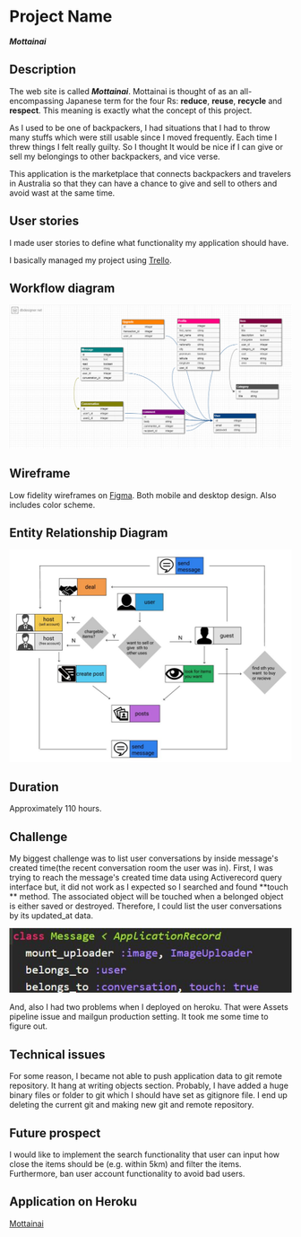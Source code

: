 
# Project Name
***Mottainai***

## Description

The web site is called ***Mottainai***. Mottainai is thought of as an all-encompassing Japanese term for the four Rs: **reduce**, **reuse**, **recycle** and **respect**. This meaning is exactly what the concept of this project.

As I used to be one of backpackers, I had situations that I had to throw many stuffs which were still usable since I moved frequently. Each time I threw things I felt really guilty. So I thought It would be nice if I can give or sell my belongings to other backpackers, and vice verse.

This application is the marketplace that connects backpackers and travelers in Australia so that they can have a chance to give and sell to others and avoid wast at the same time.

## User stories
I made user stories to define what functionality my application should have.

I basically managed my project using [Trello](https://trello.com/b/pq0IHI2D/project,"Trello").

## Workflow diagram
![Workflow diagram ](https://github.com/MizukiZ/Mottainai/blob/readme-images/readme_image/ERD.png "Workflow ")

## Wireframe
Low fidelity wireframes on [Figma](https://www.figma.com/file/beBNSRUoIFpYrDXqkoxPvNM6/Project-mottainai,"Figma"). Both mobile and desktop design. Also includes color scheme.


## Entity Relationship Diagram
![Database design ](https://github.com/MizukiZ/Mottainai/blob/readme-images/readme_image/workflow.JPG "ERD ")

## Duration
Approximately 110 hours.

## Challenge
My biggest challenge was to list user conversations by inside message's created time(the recent conversation room the user was in). First, I was trying to reach the message's created time data using Activerecord query interface but, it did not work as I expected so I searched and found **touch ** method. The associated object will be touched when a belonged object is either saved or destroyed. Therefore, I could list the user conversations by its updated_at data.

![touch method ](https://github.com/MizukiZ/Mottainai/blob/readme-images/readme_image/touch%20method.JPG "touch method")

And, also I had two problems when I deployed on heroku. That were Assets pipeline issue and mailgun production setting. It took me some time to figure out.

## Technical issues
For some reason, I became not able to push application data to git remote repository. It hang at writing objects section. Probably, I have added a huge binary files or folder to git which I should have set as gitignore file. I end up deleting the current git and making new git and remote
repository.

## Future prospect

I would like to implement the search functionality that user can input how close the items should be (e.g. within 5km) and filter the items. Furthermore,  ban user account functionality to avoid bad users.

## Application on Heroku
[Mottainai](https://mottainai-project.herokuapp.com, "Mottainai")

